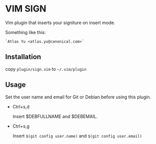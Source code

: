 # VIM SIGN

Vim plugin that inserts your signiture on insert mode.

Something like this:

    `Atlas Yu <atlas.yu@canonical.com>`

## Installation

copy `plugin/sign.vim` to `~/.vim/plugin`

## Usage

Set the user name and email for Git or Debian before using this plugin.

- Ctrl+s,d

    Insert $DEBFULLNAME and $DEBEMAIL.

- Ctrl+s,g

    Insert `$(git config user.name)` and `$(git config user.email)`
